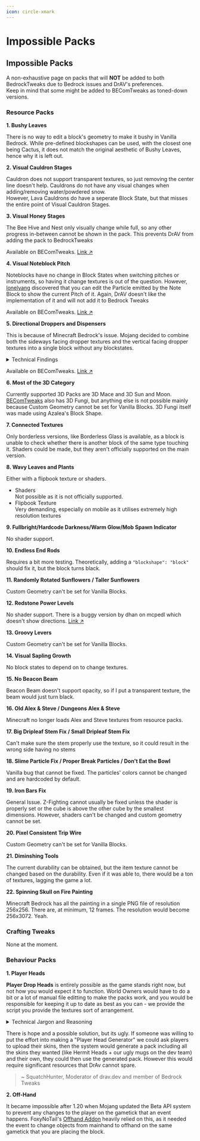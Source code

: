 ```yaml
---
icon: circle-xmark
---
```


# Impossible Packs

## Impossible Packs <a href="#impossible-packs" id="impossible-packs"></a>

A non-exhaustive page on packs that will **NOT** be added to both BedrockTweaks due to Bedrock issues and DrAV's preferences.\
Keep in mind that some might be added to BEComTweaks as toned-down versions.

### Resource Packs <a href="#resource-packs" id="resource-packs"></a>

**1. Bushy Leaves**

There is no way to edit a block's geometry to make it bushy in Vanilla Bedrock. While pre-defined blockshapes can be used, with the closest one being Cactus, it does not match the original aesthetic of Bushy Leaves, hence why it is left out.

**2. Visual Cauldron Stages**

Cauldron does not support transparent textures, so just removing the center line doesn't help. Cauldrons do not have any visual changes when adding/removing water/powdered snow.\
However, Lava Cauldrons do have a seperate Block State, but that misses the entire point of Visual Cauldron Stages.

**3. Visual Honey Stages**

The Bee Hive and Nest only visually change while full, so any other progress in-between cannot be shown in the pack. This prevents DrAV from adding the pack to BedrockTweaks

Available on BEComTweaks. [Link ↗](https://becomtweaks.github.io/resource-packs/?st_raw=N4IgTghg7iBcDaIBiBXANmgEgewHYFMBPAZQBcIBzfEAXQF8g)

**4. Visual Noteblock Pitch**

Noteblocks have no change in Block States when switching pitches or instruments, so having it change textures is out of the question. However, [lonelyang](https://github.com/lonelyang) discovered that you can edit the Particle emitted by the Note Block to show the current Pitch of it. Again, DrAV doesn't like the implementation of it and will not add it to Bedrock Tweaks

Available on BEComTweaks. [Link ↗](https://becomtweaks.github.io/resource-packs/?st_raw=N4IgTghg7iBcDaIByB7ALgUwEIBsUGMBrABQEs18ALYiMNU-HDEAXQF8g)

**5. Directional Droppers and Dispensers**

This is because of Minecraft Bedrock's issue. Mojang decided to combine both the sideways facing dropper textures and the vertical facing dropper textures into a single block without any blockstates.

<details>

<summary>Technical Findings</summary>

`blocks.json`

{% code overflow="wrap" lineNumbers="true" fullWidth="true" %}
```json
"dropper" : {
  "sound" : "stone",
  "textures" : {
    "down" : "dropper_top",
    "east" : "dropper_front_vertical",
    "north" : "dropper_side",
    "south" : "dropper_front_horizontal",
    "up" : "dropper_top",
    "west" : "dropper_side"
  }
}
```
{% endcode %}

Have you noticed the East and South textures?

{% code fullWidth="true" %}
```json
    "down" : "dropper_top",
    "east" : "dropper_front_vertical", 
    "north" : "dropper_side",
    "south" : "dropper_front_horizontal", 
    "up" : "dropper_top",
```
{% endcode %}

Yeah, Mojang decided to set the Upwards and Downwards facing Dropper textures with East and South. They couldn't bother setting a special blockshape for them, like the hopper. What a party pooper.

</details>

Available on BEComTweaks. [Link ↗](https://becomtweaks.github.io/resource-packs/?st_raw=N4IgTghg7iBcDaIAiBLMBTAxgFxQewDsIAbVAZwAd0Cz0wyQAaZNLXQkpMPCq%2BkALoBfIA)

**6. Most of the 3D Category**

Currently supported 3D Packs are 3D Mace and 3D Sun and Moon. [BEComTweaks](https://becomtweaks.github.io/resource-packs) also has 3D Fungi, but anything else is not possible mainly because Custom Geometry cannot be set for Vanilla Blocks. 3D Fungi itself was made using Azalea's Block Shape.

**7. Connected Textures**

Only borderless versions, like Borderless Glass is available, as a block is unable to check whether there is another block of the same type touching it. Shaders could be made, but they aren't officially supported on the main version.

**8. Wavy Leaves and Plants**

Either with a flipbook texture or shaders.

* Shaders\
  Not possible as it is not officially supported.
* Flipbook Texture\
  Very demanding, especially on mobile as it utilises extremely high resolution textures

**9. Fullbright/Hardcode Darkness/Warm Glow/Mob Spawn Indicator**

No shader support.

**10. Endless End Rods**

Requires a bit more testing. Theoretically, adding a `"blockshape": "block"` should fix it, but the block turns black.

**11. Randomly Rotated Sunflowers / Taller Sunflowers**

Custom Geometry can't be set for Vanilla Blocks.

**12. Redstone Power Levels**

No shader support. There is a buggy version by dhan on mcpedl which doesn't show directions. [Link ↗](https://mcpedl.com/redstone-signal-indicator-for-mcpe/)

**13. Groovy Levers**

Custom Geometry can't be set for Vanilla Blocks.

**14. Visual Sapling Growth**

No block states to depend on to change textures.

**15. No Beacon Beam**

Beacon Beam doesn't support opacity, so if I put a transparent texture, the beam would just turn black.

**16. Old Alex & Steve / Dungeons Alex & Steve**

Minecraft no longer loads Alex and Steve textures from resource packs.

**17. Big Dripleaf Stem Fix / Small Dripleaf Stem Fix**

Can't make sure the stem properly use the texture, so it could result in the wrong side having no stems

**18. Slime Particle Fix / Proper Break Particles / Don't Eat the Bowl**

Vanilla bug that cannot be fixed. The particles' colors cannot be changed and are hardcoded by default.

**19. Iron Bars Fix**

General Issue. Z-Fighting cannot usually be fixed unless the shader is properly set or the cube is above the other cube by the smallest dimensions. However, shaders can't be changed and custom geometry cannot be set.

**20. Pixel Consistent Trip Wire**

Custom Geometry can't be set for Vanilla Blocks.

**21. Diminshing Tools**

The current durability can be obtained, but the item texture cannot be changed based on the durability. Even if it was able to, there would be a ton of textures, lagging the game a lot.

**22. Spinning Skull on Fire Painting**

Minecraft Bedrock has all the painting in a single PNG file of resolution 256x256. There are, at minimum, 12 frames. The resolution would become 256x3072. Yeah.

### Crafting Tweaks <a href="#crafting-tweaks" id="crafting-tweaks"></a>

None at the moment.

### Behaviour Packs <a href="#behaviour-packs" id="behaviour-packs"></a>

**1. Player Heads**

**Player Drop Heads** is entirely possible as the game stands right now, but not how you would expect it to function. World Owners would have to do a bit or a lot of manual file editting to make the packs work, and you would be responsible for keeping it up to date as best as you can - we provide the script you provide the textures sort of arrangement.

<details>

<summary>Technical Jargon and Reasoning</summary>

The main reason a pack like this would work in game is its quite easy to make a custom block with the skull geometry and provide a flattened player skin (or part of it) so that the block will have all the correct textures on each side to represent the head, the issue stems from we have no way of doing just that without manually doing it. Whilst yes there is a HTTP library as part of the @minecraft Scripting API (not to be confused with Legacy Scripting), we cannot save the result of the call to the file system the server is running on, even with Bedrock Dedicated Server Software (the only place that currently is even allowed to use the HTTP library). So we cannot generate the "player head" blocks in runtime, which is ideally how and when it should be done so our pack remains small in size and compatible with everyone's systems.

</details>

There is hope and a possible solution, but its ugly. If someone was willing to put the effort into making a "Player Head Generator" we could ask players to upload their skins, then the system would generate a pack including all the skins they wanted (like Hermit Heads + our ugly mugs on the dev team) and their own, they could then use the generated pack. However this would require significant resources that DrAv cannot spare.

> \~ SquatchHunter, Moderator of drav.dev and member of Bedrock Tweaks

**2. Off-Hand**

It became impossible after 1.20 when Mojang updated the Beta API system to prevent any changes to the player on the gametick that an event happens. FoxyNoTail's [Offhand Addon](https://foxynotail.com/add-ons/off-hand/) heavily relied on this, as it needed the event to change objects from mainhand to offhand on the same gametick that you are placing the block.
